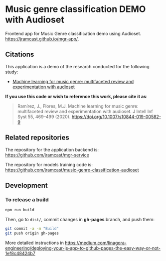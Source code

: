 # Music genre classification DEMO with Audioset

Frontend app for Music Genre classification demo using Audioset. https://jramcast.github.io/mgr-app/.

## Citations

This application is a demo of the research conducted for the following study:

* [Machine learning for music genre: multifaceted review and experimentation with audioset](https://link.springer.com/article/10.1007/s10844-019-00582-9)

**If you use this code or wish to reference this work, please cite it as**:

> Ramírez, J., Flores, M.J. Machine learning for music genre: multifaceted review and experimentation with audioset. J Intell Inf Syst 55, 469–499 (2020). https://doi.org/10.1007/s10844-019-00582-9

## Related repositories

The repository for the application backend is: https://github.com/jramcast/mgr-service

The repository for models training code is: https://github.com/jramcast/music-genre-classification-audioset

## Development

### To release a build

```sh
npm run build
```

Then, go to `dist/`, commit changes in **gh-pages** branch, and push them:

```sh
git commit -a -m "Build"
git push origin gh-pages
```

More detailed instructions in https://medium.com/linagora-engineering/deploying-your-js-app-to-github-pages-the-easy-way-or-not-1ef8c48424b7

